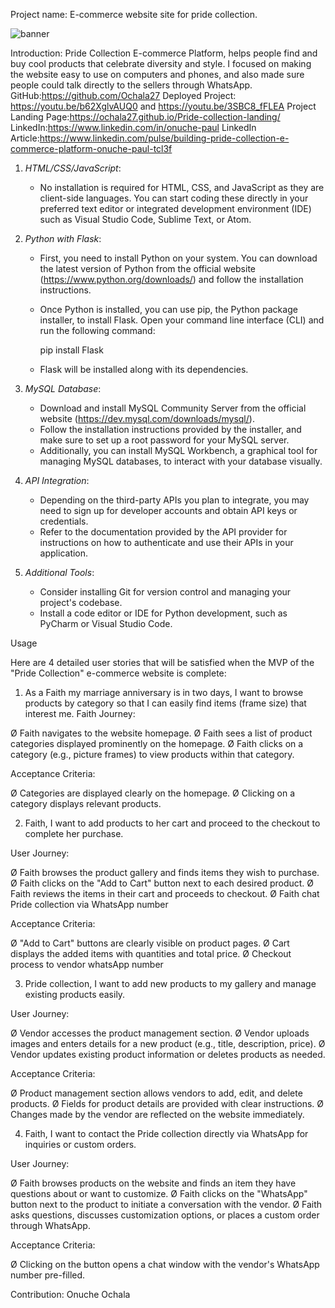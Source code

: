 Project name:
E-commerce website site for pride collection.

![banner](https://github.com/Ochala27/Pride_collection/assets/132355716/391dac25-77f5-47fd-be05-ad9ca4a98792)


Introduction:
Pride Collection E-commerce Platform, helps people find and buy cool products that celebrate diversity and style. I focused on making the website easy to use on computers and phones, and also made sure people could talk directly to the sellers through WhatsApp.
GitHub:https://github.com/Ochala27
Deployed Project: https://youtu.be/b62XglvAUQ0 and https://youtu.be/3SBC8_fFLEA
Project Landing Page:https://ochala27.github.io/Pride-collection-landing/
LinkedIn:https://www.linkedin.com/in/onuche-paul
LinkedIn Article:https://www.linkedin.com/pulse/building-pride-collection-e-commerce-platform-onuche-paul-tcl3f

1. *HTML/CSS/JavaScript*:
   - No installation is required for HTML, CSS, and JavaScript as they are client-side languages. You can start coding these directly in your preferred text editor or integrated development environment (IDE) such as Visual Studio Code, Sublime Text, or Atom.

2. *Python with Flask*:
   - First, you need to install Python on your system. You can download the latest version of Python from the official website (https://www.python.org/downloads/) and follow the installation instructions.
   - Once Python is installed, you can use pip, the Python package installer, to install Flask. Open your command line interface (CLI) and run the following command:
     
     pip install Flask
     
   - Flask will be installed along with its dependencies.

3. *MySQL Database*:
   - Download and install MySQL Community Server from the official website (https://dev.mysql.com/downloads/mysql/).
   - Follow the installation instructions provided by the installer, and make sure to set up a root password for your MySQL server.
   - Additionally, you can install MySQL Workbench, a graphical tool for managing MySQL databases, to interact with your database visually.

4. *API Integration*:
   - Depending on the third-party APIs you plan to integrate, you may need to sign up for developer accounts and obtain API keys or credentials.
   - Refer to the documentation provided by the API provider for instructions on how to authenticate and use their APIs in your application.

5. *Additional Tools*:
   - Consider installing Git for version control and managing your project's codebase.
   - Install a code editor or IDE for Python development, such as PyCharm or Visual Studio Code.

Usage

Here are 4 detailed user stories that will be satisfied when the MVP of the "Pride Collection" e-commerce website is complete:

1) As a Faith my marriage anniversary is in two days, I want to browse products by category so that I can easily find items (frame size) that interest me.
Faith Journey:

Ø  Faith navigates to the website homepage.
Ø   Faith sees a list of product categories displayed prominently on the homepage.
Ø   Faith clicks on a category (e.g., picture frames) to view products within that category.

Acceptance Criteria:

Ø  Categories are displayed clearly on the homepage.
Ø  Clicking on a category displays relevant products.

2) Faith, I want to add products to her cart and proceed to the checkout to complete her purchase.

User Journey:

Ø  Faith browses the product gallery and finds items they wish to purchase.
Ø   Faith clicks on the "Add to Cart" button next to each desired product.
Ø   Faith reviews the items in their cart and proceeds to checkout.
Ø  Faith chat Pride collection via WhatsApp number

Acceptance Criteria:

Ø  "Add to Cart" buttons are clearly visible on product pages.
Ø  Cart displays the added items with quantities and total price.
Ø  Checkout process to vendor whatsApp number

3) Pride collection, I want to add new products to my gallery and manage existing products easily.

 User Journey:

Ø  Vendor accesses the product management section.
Ø   Vendor uploads images and enters details for a new product (e.g., title, description, price).
Ø  Vendor updates existing product information or deletes products as needed.

Acceptance Criteria:

Ø  Product management section allows vendors to add, edit, and delete products.
Ø  Fields for product details are provided with clear instructions.
Ø  Changes made by the vendor are reflected on the website immediately.

4) Faith, I want to contact the Pride collection directly via WhatsApp for inquiries or custom orders.

User Journey:

Ø  Faith browses products on the website and finds an item they have questions about or want to customize.
Ø   Faith clicks on the "WhatsApp" button next to the product to initiate a conversation with the vendor.
Ø  Faith asks questions, discusses customization options, or places a custom order through WhatsApp.

Acceptance Criteria:

Ø Clicking on the button opens a chat window with the vendor's WhatsApp number pre-filled.

Contribution:
Onuche Ochala 



